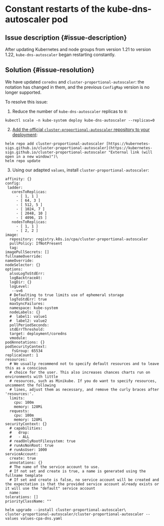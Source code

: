 # Constant restarts of the kube-dns-autoscaler pod



## Issue description {#issue-description}

After updating Kubernetes and node groups from version 1.21 to version 1.22, `kube-dns-autoscaler` began restarting constantly.

## Solution {#issue-resolution}

We have updated `coredns` and `cluster-proportional-autoscaler`: the notation has changed in them, and the previous `ConfigMap` version is no longer supported.

To resolve this issue:

1. Reduce the number of `kube-dns-autoscaler` replicas to `0`:

```text
kubectl scale -n kube-system deploy kube-dns-autoscaler --replicas=0
```

2. [Add the official `cluster-proportional-autoscaler` repository to your deployment](https://github.com/kubernetes-sigs/cluster-proportional-autoscaler/tree/master):

```text
helm repo add cluster-proportional-autoscaler [https://kubernetes-sigs.github.io/cluster-proportional-autoscaler](https://kubernetes-sigs.github.io/cluster-proportional-autoscaler "External link (will open in a new window)")\
helm repo update
```

3. Using our adapted `values`, install `cluster-proportional-autoscaler`:

```
affinity: {}
config:
 ladder:
   coresToReplicas:
     - [ 1, 1 ]
     - [ 64, 3 ]
     - [ 512, 5 ]
     - [ 1024, 7 ]
     - [ 2048, 10 ]
     - [ 4096, 15 ]
   nodesToReplicas:
     - [ 1, 1 ]
     - [ 2, 2 ]
image:
  repository: registry.k8s.io/cpa/cluster-proportional-autoscaler
  pullPolicy: IfNotPresent
  tag:
imagePullSecrets: []
fullnameOverride:
nameOverride:
nodeSelector: {}
options:
  alsoLogToStdErr:
  logBacktraceAt:
  logDir: {}
  logLevel:
   --v=6
  # Defaulting to true limits use of ephemeral storage
  logToStdErr: true
  maxSyncFailures:
  namespace: kube-system
  nodeLabels: {}
  #  label1: value1
  #  label2: value2
  pollPeriodSeconds:
  stdErrThreshold:
  target: deployment/coredns
  vmodule:
podAnnotations: {}
podSecurityContext:
   fsGroup: 65534
replicaCount: 1
resources:
  # We usually recommend not to specify default resources and to leave this as a conscious
  # choice for the user. This also increases chances charts run on environments with little
  # resources, such as Minikube. If you do want to specify resources, uncomment the following
  # lines, adjust them as necessary, and remove the curly braces after 'resources:'.
  limits:
    cpu: 100m
    memory: 128Mi
  requests:
    cpu: 100m
    memory: 128Mi
securityContext: {}
  # capabilities:
  #   drop:
  #   - ALL
  # readOnlyRootFilesystem: true
  # runAsNonRoot: true
  # runAsUser: 1000
serviceAccount:
  create: true
  annotations: {}
  # The name of the service account to use.
  # If not set and create is true, a name is generated using the fullname template
  # If set and create is false, no service account will be created and the expectation is that the provided service account already exists or it will use the "default" service account
  name:
tolerations: []
priorityClassName: ""
```

```text
helm upgrade --install cluster-proportional-autoscaler\
cluster-proportional-autoscaler/cluster-proportional-autoscaler --values values-cpa-dns.yaml
```
